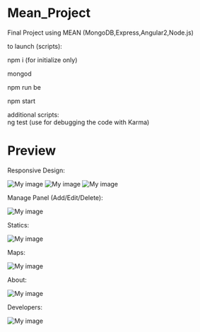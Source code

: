 # Mean_Project
Final Project using MEAN (MongoDB,Express,Angular2,Node.js)

to launch (scripts):

npm i (for initialize only)

mongod

npm run be

npm start

additional scripts:       
ng test (use for debugging the code with Karma)

# Preview

Responsive Design:

![My image](http://i65.tinypic.com/nb820z.png)
![My image](http://i66.tinypic.com/2rrxf92.png)
![My image](http://i66.tinypic.com/5fkx84.png)

Manage Panel (Add/Edit/Delete):

![My image](http://i66.tinypic.com/2enn3ts.png)

Statics:

![My image](http://i67.tinypic.com/4pxo9t.png)

Maps:

![My image](http://i68.tinypic.com/2uf9d8k.png)

About:

![My image](http://i63.tinypic.com/qxo577.png)


Developers:

![My image](http://i63.tinypic.com/11tptg1.png)


